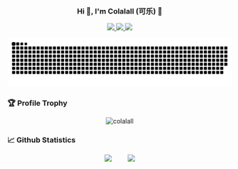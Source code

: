 <h3 align="center">Hi 👋, I'm Colalall (可乐) 🥤</h3>

<p align="center">
    <a title="Github Total Stars" target="_blank" href="https://github.com/colalall">
        <img src="https://img.shields.io/github/stars/colalall.svg?logo=star&label=Total%20Stars&color=success" />
    </a>
    <a title="Github Followers" target="_blank" href="https://github.com/colalall">
        <img src="https://img.shields.io/badge/dynamic/json?label=GitHub&suffix=%20followers&query=%24.data.totalSubs&url=https%3A%2F%2Fapi.spencerwoo.com%2Fsubstats%2F%3Fsource%3Dgithub%26queryKey%3Dcolalall&color=blue&logo=github&longCache=true" />
    </a>
    <a title="My Blog Site" target="_blank" href="https://github.com/colalall">
        <img src="https://img.shields.io/badge/%E5%8D%9A%E5%AE%A2%20(blog)-colalall.github.io-orange" />
    </a>
</p>
  
<p align="center">
  <img src="github-contribution-grid-snake.svg"/>
</p>	


### 🏆 Profile Trophy

<p align="center">
    <img src="https://github-profile-trophy.vercel.app/?username=colalall&title=Stars,Followers,MultiLanguage,Commits,Issues&margin-w=15&margin-h=15" alt="colalall" />
</p>


### 📈 Github Statistics

<div align="center">
    <span>&emsp;&emsp;</span>
    <img height="175px" src="https://github-readme-stats.vercel.app/api?username=colalall&count_private=true&show_icons=true" />
    <span>&emsp;&emsp;</span>
    <img height="175px" src="https://github-readme-stats.vercel.app/api/top-langs/?username=colalall&layout=compact&langs_count=8" />
    <span>&emsp;&emsp;</span>
</div>
